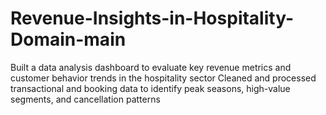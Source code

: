 # Revenue-Insights-in-Hospitality-Domain-main
Built a data analysis dashboard to evaluate key revenue metrics and customer behavior trends in the hospitality sector  Cleaned and processed transactional and booking data to identify peak seasons, high-value segments, and cancellation patterns
